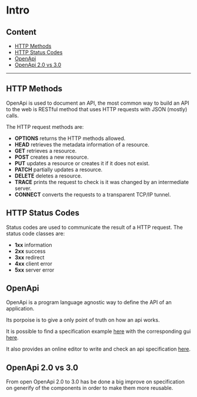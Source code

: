 # Intro

## Content

- [HTTP Methods](#http-methods)
- [HTTP Status Codes](#http-status-codes)
- [OpenApi](#openapi)
- [OpenApi 2.0 vs 3.0](#openapi-20-vs-30)

---

## HTTP Methods
OpenApi is used to document an API, the most common way to build an API to the web is RESTful method 
that uses HTTP requests with JSON (mostly) calls.

The HTTP request methods are:
- **OPTIONS** returns the HTTP methods allowed.
- **HEAD** retrieves the metadata information of a resource.
- **GET** retrieves a resource.
- **POST** creates a new resource.
- **PUT** updates a resource or creates it if it does not exist.
- **PATCH** partially updates a resource.
- **DELETE** deletes a resource.
- **TRACE** prints the request to check is it was changed by an intermediate server.
- **CONNECT** converts the requests to a transparent TCP/IP tunnel.

## HTTP Status Codes
Status codes are used to communicate the result of a HTTP request.
The status code classes are:
- **1xx** information
- **2xx** success
- **3xx** redirect
- **4xx** client error
- **5xx** server error

## OpenApi

OpenApi is a program language agnostic way to define the API of an application.

Its porpoise is to give a only point of truth on how an api works.

It is possible to find a specification example [here](https://github.com/OAI/OpenAPI-Specification/blob/master/examples/v3.0/petstore.yaml)
with the corresponding gui [here](https://petstore.swagger.io/).

It also provides an online editor to write and check an api specification [here](https://editor.swagger.io/).

## OpenApi 2.0 vs 3.0

From open OpenApi 2.0 to 3.0 has be done a big improve on specification on generify of the components
in order to make them more reusable.
